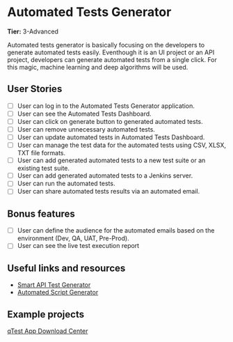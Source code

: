 # Automated Tests Generator

**Tier:** 3-Advanced

Automated tests generator is basically focusing on the developers to generate automated tests easily. Eventhough it is an UI project or an API project, developers can generate automated tests from a single click. For this magic, machine learning and deep algorithms will be used.

## User Stories

-   [ ] User can log in to the Automated Tests Generator application.
-   [ ] User can see the Automated Tests Dashboard.
-   [ ] User can click on generate button to generated automated tests.
-   [ ] User can remove unnecessary automated tests.
-   [ ] User can update automated tests in Automated Tests Dashboard.
-   [ ] User can manage the test data for the automated tests using CSV, XLSX, TXT file formats. 
-   [ ] User can add generated automated tests to a new test suite or an existing test suite.
-   [ ] User can add generated automated tests to a Jenkins server.
-   [ ] User can run the automated tests.
-   [ ] User can share automated tests results via an automated email.

## Bonus features

-   [ ] User can define the audience for the automated emails based on the environment (Dev, QA, UAT, Pre-Prod).
-   [ ] User can see the live test execution report

## Useful links and resources

- [Smart API Test Generator](https://software.parasoft.com/soatest/smartgenerator/)
- [Automated Script Generator](https://documentation.tricentis.com/qtest/1001/en/content/qtest_explorer_sessions/sessions_module/automated_script_generator.htm)

## Example projects

[qTest App Download Center](https://documentation.tricentis.com/qtest/1001/en/content/qtest_app/quick_start_guide/qtest_app_download_center.htm)
